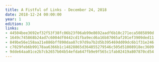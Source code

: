 ```yaml
---
title: A Fistful of Links - December 24, 2018
date: 2018-12-24 00:00:00
year: 1
edition: 33
links:
- 44504bee3692ef32f53f38fc06b23f06ab99e8692aadf6b10c271eca5085890d
- 1649c745868b24ad7c6004df0442cd1fba9ecd6a16b87065af201ef3909ded11
- 849be56e158aa21e886bff890daa87c97d9a7b2d5b395469dd09dc6b1f31e246
- c7029feb6b99178aa6366b1c14828865d364855279546c505d51008918ec3609
- 9dde64aa01ce2b7cb2657b04b54efda647fb9e9f565c1fab02419a807870cd54
---
```

